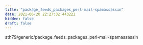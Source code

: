 ```yaml
---
title: "package_feeds_packages_perl-mail-spamassassin"
date: 2021-06-20 22:27:32.443221
hidden: false
draft: false
---
```


ath79/generic/package_feeds_packages_perl-mail-spamassassin

